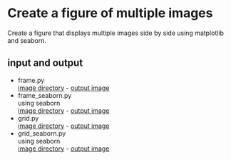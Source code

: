 # Create a figure of multiple images
Create a figure that displays multiple images side by side using matplotlib and seaborn.

## input and output
- frame.py<br>
    [image directory](https://github.com/yuzu-ginger/create_grid_img/tree/main/cat_frames_img) - [output image](https://github.com/yuzu-ginger/create_grid_img/blob/main/result/frames.jpg)
- frame_seaborn.py<br>
    using seaborn<br>
    [image directory](https://github.com/yuzu-ginger/create_grid_img/tree/main/cat_frames_img) - [output image](https://github.com/yuzu-ginger/create_grid_img/blob/main/result/frames_seaborn.jpg)
- grid.py<br>
    [image directory](https://github.com/yuzu-ginger/create_grid_img/tree/main/img) - [output image](https://github.com/yuzu-ginger/create_grid_img/blob/main/result/odd.jpg)
- grid_seaborn.py<br>
    using seaborn<br>
    [image directory](https://github.com/yuzu-ginger/create_grid_img/tree/main/img) - [output image](https://github.com/yuzu-ginger/create_grid_img/blob/main/result/odd_seaborn.jpg)
